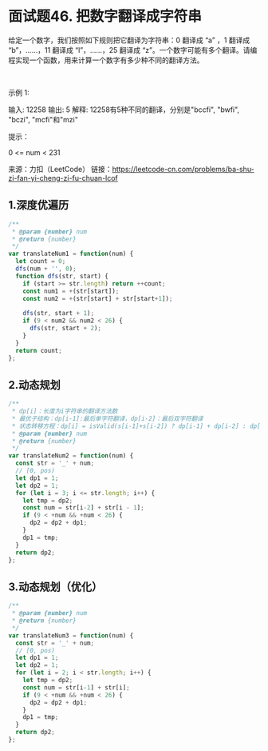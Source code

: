 # 面试题46. 把数字翻译成字符串

给定一个数字，我们按照如下规则把它翻译为字符串：0 翻译成 “a” ，1 翻译成 “b”，……，11 翻译成 “l”，……，25 翻译成 “z”。一个数字可能有多个翻译。请编程实现一个函数，用来计算一个数字有多少种不同的翻译方法。

 

示例 1:

输入: 12258
输出: 5
解释: 12258有5种不同的翻译，分别是"bccfi", "bwfi", "bczi", "mcfi"和"mzi"
 

提示：

0 <= num < 231

来源：力扣（LeetCode）
链接：https://leetcode-cn.com/problems/ba-shu-zi-fan-yi-cheng-zi-fu-chuan-lcof

## 1.深度优遍历

```js
/**
 * @param {number} num
 * @return {number}
 */
var translateNum1 = function(num) {
  let count = 0;
  dfs(num + '', 0);
  function dfs(str, start) {
    if (start >= str.length) return ++count;
    const num1 = +(str[start]);
    const num2 = +(str[start] + str[start+1]);
    
    dfs(str, start + 1);
    if (9 < num2 && num2 < 26) {
      dfs(str, start + 2);
    }
  }
  return count;
};
```

## 2.动态规划

```js
/**
 * dp[i]：长度为i字符串的翻译方法数
 * 最优子结构：dp[i-1]:最后单字符翻译，dp[i-2]：最后双字符翻译
 * 状态转移方程：dp[i] = isValid(s[i-1]+s[i-2]) ? dp[i-1] + dp[i-2] : dp[i-1]
 * @param {number} num
 * @return {number}
 */
var translateNum2 = function(num) {
  const str = '_' + num;
  // [0, pos)
  let dp1 = 1;
  let dp2 = 1;
  for (let i = 3; i <= str.length; i++) {
    let tmp = dp2;
    const num = str[i-2] + str[i - 1];
    if (9 < +num && +num < 26) {
      dp2 = dp2 + dp1;
    }
    dp1 = tmp;
  }
  return dp2;
};
```

## 3.动态规划（优化）

```js
/**
 * @param {number} num
 * @return {number}
 */
var translateNum3 = function(num) {
  const str = '_' + num;
  // [0, pos)
  let dp1 = 1;
  let dp2 = 1;
  for (let i = 2; i < str.length; i++) {
    let tmp = dp2;
    const num = str[i-1] + str[i];
    if (9 < +num && +num < 26) {
      dp2 = dp2 + dp1;
    }
    dp1 = tmp;
  }
  return dp2;
};
```